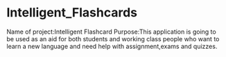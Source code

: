 # Intelligent_Flashcards
Name of project:Intelligent Flashcard
Purpose:This application is going to be used as an aid for both students and working class people who want to learn a new language and need help with assignment,exams and quizzes.

